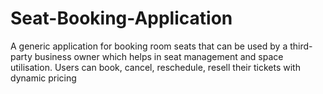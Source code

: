 # Seat-Booking-Application
A generic application for booking room seats that can be used by a third-party business owner which helps in seat management and space utilisation. Users can book, cancel, reschedule, resell their tickets with dynamic pricing
